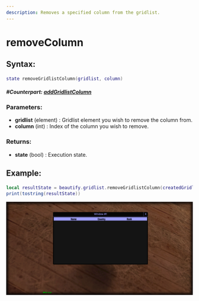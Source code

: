 ```yaml
---
description: Removes a specified column from the gridlist.
---
```


# removeColumn

## **Syntax:**

```lua
state removeGridlistColumn(gridlist, column)
```

#### _**\#Counterpart:**_ [_**addGridlistColumn**_](addgridlistcolumn.md)

### **Parameters:**

* **gridlist** \(element\) : Gridlist element you wish to remove the column from.
* **column** \(int\) : Index of the column you wish to remove.

### **Returns:**

* **state** \(bool\) : Execution state.

## **Example:**

```lua
local resultState = beautify.gridlist.removeGridlistColumn(createdGridlist, 1)
print(tostring(resultState))
```

![](../../.gitbook/assets/removegridlistcolumn.png)


